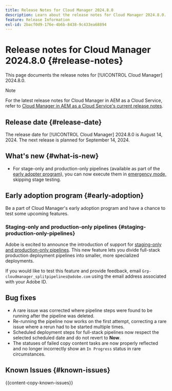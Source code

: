 ```yaml
---
title: Release Notes for Cloud Manager 2024.8.0
description: Learn about the release notes for Cloud Manager 2024.8.0.
feature: Release Information
exl-id: 2bacf0d9-176e-4b6b-8438-9c433ea68894
---
```

# Release notes for Cloud Manager 2024.8.0 {#release-notes}

This page documents the release notes for [!UICONTROL Cloud Manager] 2024.8.0.

>[!NOTE]
>
>For the latest release notes for Cloud Manager in AEM as a Cloud Service, refer to [Cloud Manager in AEM as a Cloud Service's current release notes](https://experienceleague.adobe.com/en/docs/experience-manager-cloud-service/content/release-notes/cloud-manager/current).

## Release date {#release-date}

The release date for [!UICONTROL Cloud Manager] 2024.8.0 is August 14, 2024. The next release is planned for September 14, 2024.

## What's new {#what-is-new}

* For stage-only and production-only pipelines (available as part of the [early adopter program](#staging-production-only-pipelines)), you can now execute them in [emergency mode,](/help/using/stage-prod-only.md#emergency-mode) skipping stage testing.

## Early adoption program {#early-adoption}

Be a part of Cloud Manager's early adoption program and have a chance to test some upcoming features.

### Staging-only and production-only pipelines {#staging-production-only-pipelines}

Adobe is excited to announce the introduction of support for [staging-only and production-only pipelines](/help/using/stage-prod-only.md). This new feature lets you divide full-stack production deployment pipelines into smaller, more specialized deployments.

If you would like to test this feature and provide feedback, email `Grp-cloudmanager_splitpipelines@adobe.com` using the email address associated with your Adobe ID.

## Bug fixes

* A rare issue was corrected where pipeline steps were found to be running after the pipeline was deleted.
* Re-running the pipeline now works on the first attempt, correcting a rare issue where a rerun had to be started multiple times.
* Scheduled deployment steps for full-stack pipelines now respect the selected scheduled date and do not revert to **Now**.
* The statuses of failed copy content tasks are now properly reflected and no longer incorrectly show an `In Progress` status in rare circumstances.

## Known Issues {#known-issues}

{{content-copy-known-issues}}
